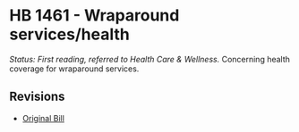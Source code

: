 # HB 1461 - Wraparound services/health
*Status: First reading, referred to Health Care & Wellness.*
Concerning health coverage for wraparound services.

## Revisions
* [Original Bill](1/)